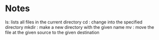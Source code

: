 # Notes
ls: lists all files in the current directory
cd <path to directory>: change into the specified directory
mkdir <directory name>: make a new directory with the given name
mv <source path> <destination path>: move the file at the given source to the given destination
